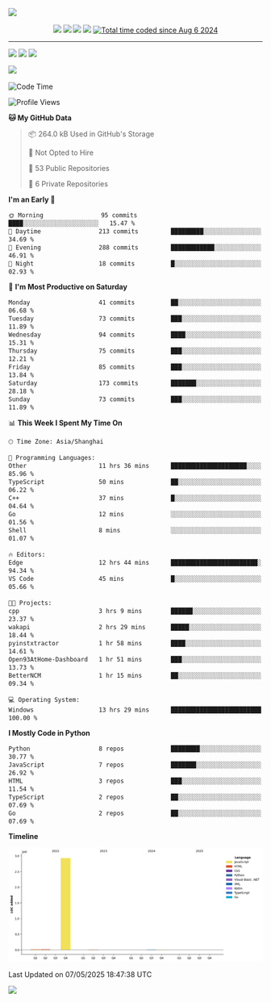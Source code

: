 ![](https://api.xecades.xyz/api?email=worldhim%40hotmail.com&github=WorldHim&bilibili=WorldHim&codeforces=WorldHim&luogu=WorldHim&img=2)

<!-- Badges -->
<div align="center">
<a herf="https://github.com/WorldHim"><img src="https://img.shields.io/badge/dynamic/json?url=https%3A%2F%2Fapi.swo.moe%2Fstats%2Fgithub%2FWorldHim&query=count&color=181717&label=GitHub&labelColor=282c34&logo=github&suffix=+follows&cacheSeconds=3600" /></a>
<a herf="https://space.bilibili.com/565437509"><img src="https://img.shields.io/badge/dynamic/json?url=https%3A%2F%2Fapi.swo.moe%2Fstats%2Fbilibili%2F565437509&query=count&color=282c34&label=%E5%93%94%E5%93%A9%E5%93%94%E5%93%A9&labelColor=FE7398&logo=data%3Aimage%2Fpng%3Bbase64%2CiVBORw0KGgoAAAANSUhEUgAAAGAAAABgCAYAAADimHc4AAAD7ElEQVR4nO2dW9WrMBCFK6ESkFAJSKiESqgEHCABCZWAhEpAAhL2ecik5dDc%2FpXLBDLfWnlqy0xmJ5BMQnq5CIIgCIIgCIIgCIIgCEIBAHQAemYfrgCunD6wAKAHsEKxALgx+bCQD8%2FS9tmgVqeDr1lLigDgZvDhXso+K9TyTBQRwRJ8AHjntl0Flh5QRAQK%2FmKxPeayWx2OXpBNBKiHvi34b7T2MC4pAvW6twR%2FRwkRKPizBN8CgEcuESj4Lwm+BwBjahEk+H8EwJRKhOaCDzW8e1JLfkUUH1NgmR3XmHffHR1l+72BSs8d7w8U+JDAnZERQMcV+CtUi7dNqFqibB4J7vtrq7xKCuAasbTMXCL4T+5aVk6+2xHUrWdhruAR6HIJcOeu2UHI8zyAe2ytWfEdWz9PVvQ8YAmIQ5dDAB9LFsMVAv8oMO2zAGrC5WNIarRiAuKR9jYEd9pY08aa6uUzIHGRdkgKd8pY0yc1WjEBAqypDYoAG0QAZkQAZkQAZkQAZk4vANQenjsSzS3I%2FwcSbXU5jQBUkRtdf4Rar90v8kSv3+I3ffCCSpk8I%2Fw+lgDkdI%2Fv2rEp2CaiWm1AsDQLlDAD+dlFXLMeAaCSeLZdaSFE5VUQNot38cKuEeBgAsSuG0flVZBmEanbXfNQAsS0fgBYIn2fIu3%2FBBMHEyBmDXlFfA8IzeHb+Ems4WAChKykrVA9ZfsQTL57jXzRg4A5wC%2FA8N4ADiZAZwm2XjW75Qh2KOTfA0p4kygPw28OJcCVgn3nDnYo2EwEYRgGH0qAMyICMCMCMCMCMCMCMCMCMCMCfP3qwHDOQ4AAUekTk8FaBRihJnZdYbvtCGC7LvmkM63GjVDINPFrQgCq5ETXfmMzI90FXzPvfqt7x4rEu%2FZaEcCUxFvgz2zO+BUn6UkoaEEAsptiMSX5e8FoRYCN7cVgb4Vq7U%2FH50Pq4JNP7Qiw8UFnJwcK+tXy+Wj6PLEvPgHSHv5UgwA1IQIwwyFAyLJin9RoxYgAzAQIkPwNmf26busC+OIx5TDqo5nDT+F%2FSS%2F9CYzwb+No49zNy2evkYv0LywGGAXUvp6eSneycqOic0w20k7CNgKE7jJunSGLACTCxF27ylmQc98T5MQUH49swd+I0HPXslLKnT0N+wnkrTKi9JZL%2FL9i1SorMmdeQ4TQQ7OFMxIMzGD45w8nUL1im7efENZLJpgPSw0pfz0cdt4U3230Td%2FTvx2R6d2FrHhEWLkq5PELOMsRPHCPnAZGv1xJteL7jbJiaW3sB2nDvPC%2FosSYvjRQz4cJ6n7KO3rYQL7M+L6nVtfDVRAEQRAEQRAEQRAEIZ5%2FSAXmdfXaoQsAAAAASUVORK5CYII%3D&suffix=+%E5%85%B3%E6%B3%A8&cacheSeconds=3600" /></a>
<a herf="https://steamcommunity.com/profiles/76561199193599352"><img src="https://img.shields.io/badge/dynamic/json?url=https%3A%2F%2Fapi.swo.moe%2Fstats%2Fsteamfriends%2F76561199193599352&query=count&color=0b1a37&label=Steam&labelColor=134375&logo=steam&suffix=+friends&cacheSeconds=3600" /></a>
<a herf="https://badges.toozhao.com/stats/01GF5PT6V9X8C5NXK7PWNF2QH3"><img src="https://badges.toozhao.com/badges/01GF5PT6V9X8C5NXK7PWNF2QH3/green.svg" /></a>
<a href="https://wakatime.com/@WorldHim"><img src="https://wakatime.com/badge/user/f9fa7d0e-335d-4011-b287-4084369d12a0.svg" alt="Total time coded since Aug 6 2024" /></a>
</div>

--------
[![](https://gh.worldhim.eu.org/api?username=WorldHim&show_icons=true&locale=cn)](https://github.com/WorldHim)
[![](https://gh.worldhim.eu.org/api/top-langs/?username=WorldHim&locale=cn&layout=donut)](https://github.com/WorldHim)
[![](https://gh.worldhim.eu.org/api/wakatime?username=WorldHim&range=last_7_days&locale=cn&layout=compact)](https://wakatime.com/@WorldHim)

[![](https://fastly.jsdelivr.net/gh/WorldHim/worldhim@output/github-snake.svg)](https://github.com/WorldHim)

<!--START_SECTION:waka-->
![Code Time](http://img.shields.io/badge/Code%20Time-284%20hrs%2010%20mins-blue)

![Profile Views](http://img.shields.io/badge/Profile%20Views-0-blue)

**🐱 My GitHub Data** 

> 📦 264.0 kB Used in GitHub's Storage 
 > 
> 🚫 Not Opted to Hire
 > 
> 📜 53 Public Repositories 
 > 
> 🔑 6 Private Repositories 
 > 
**I'm an Early 🐤** 

```text
🌞 Morning                95 commits          ████░░░░░░░░░░░░░░░░░░░░░   15.47 % 
🌆 Daytime                213 commits         █████████░░░░░░░░░░░░░░░░   34.69 % 
🌃 Evening                288 commits         ████████████░░░░░░░░░░░░░   46.91 % 
🌙 Night                  18 commits          █░░░░░░░░░░░░░░░░░░░░░░░░   02.93 % 
```
📅 **I'm Most Productive on Saturday** 

```text
Monday                   41 commits          ██░░░░░░░░░░░░░░░░░░░░░░░   06.68 % 
Tuesday                  73 commits          ███░░░░░░░░░░░░░░░░░░░░░░   11.89 % 
Wednesday                94 commits          ████░░░░░░░░░░░░░░░░░░░░░   15.31 % 
Thursday                 75 commits          ███░░░░░░░░░░░░░░░░░░░░░░   12.21 % 
Friday                   85 commits          ███░░░░░░░░░░░░░░░░░░░░░░   13.84 % 
Saturday                 173 commits         ███████░░░░░░░░░░░░░░░░░░   28.18 % 
Sunday                   73 commits          ███░░░░░░░░░░░░░░░░░░░░░░   11.89 % 
```


📊 **This Week I Spent My Time On** 

```text
🕑︎ Time Zone: Asia/Shanghai

💬 Programming Languages: 
Other                    11 hrs 36 mins      █████████████████████░░░░   85.96 % 
TypeScript               50 mins             ██░░░░░░░░░░░░░░░░░░░░░░░   06.22 % 
C++                      37 mins             █░░░░░░░░░░░░░░░░░░░░░░░░   04.64 % 
Go                       12 mins             ░░░░░░░░░░░░░░░░░░░░░░░░░   01.56 % 
Shell                    8 mins              ░░░░░░░░░░░░░░░░░░░░░░░░░   01.07 % 

🔥 Editors: 
Edge                     12 hrs 44 mins      ████████████████████████░   94.34 % 
VS Code                  45 mins             █░░░░░░░░░░░░░░░░░░░░░░░░   05.66 % 

🐱‍💻 Projects: 
cpp                      3 hrs 9 mins        ██████░░░░░░░░░░░░░░░░░░░   23.37 % 
wakapi                   2 hrs 29 mins       █████░░░░░░░░░░░░░░░░░░░░   18.44 % 
pyinstxtractor           1 hr 58 mins        ████░░░░░░░░░░░░░░░░░░░░░   14.61 % 
Open93AtHome-Dashboard   1 hr 51 mins        ███░░░░░░░░░░░░░░░░░░░░░░   13.73 % 
BetterNCM                1 hr 15 mins        ██░░░░░░░░░░░░░░░░░░░░░░░   09.34 % 

💻 Operating System: 
Windows                  13 hrs 29 mins      █████████████████████████   100.00 % 
```

**I Mostly Code in Python** 

```text
Python                   8 repos             ████████░░░░░░░░░░░░░░░░░   30.77 % 
JavaScript               7 repos             ███████░░░░░░░░░░░░░░░░░░   26.92 % 
HTML                     3 repos             ███░░░░░░░░░░░░░░░░░░░░░░   11.54 % 
TypeScript               2 repos             ██░░░░░░░░░░░░░░░░░░░░░░░   07.69 % 
Go                       2 repos             ██░░░░░░░░░░░░░░░░░░░░░░░   07.69 % 
```



**Timeline**

![Lines of Code chart](https://raw.githubusercontent.com/WorldHim/WorldHim/main/assets/bar_graph.png)


 Last Updated on 07/05/2025 18:47:38 UTC
<!--END_SECTION:waka-->

[![](https://fastly.jsdelivr.net/gh/WorldHim/worldhim@main/assets/bottom.svg)](https://github.com/WorldHim)
